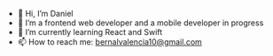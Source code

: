 - 👋 Hi, I’m Daniel 
- 👀 I’m a frontend web developer and a mobile developer in progress
- 🌱 I’m currently learning React and Swift
- 📫 How to reach me: bernalvalencia10@gmail.com

<!---
dbernal97/dbernal97 is a ✨ special ✨ repository because its `README.md` (this file) appears on your GitHub profile.
You can click the Preview link to take a look at your changes.
--->
